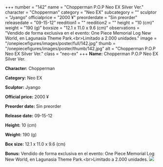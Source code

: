 +++
number = "142"
name = "Chopperman P.O.P Neo EX Silver Ver."
character = "Chopperman"
category = "Neo EX"
subcategory = ""
sculptor = "Jyango"
officialprice = "2000 ¥"
preorderdate = "Sin preorder"
releasedate = "09-15-12"
reedition1 = ""
reedition2 = ""
height = "10 (cm)"
weight = "190 (g)"
boxsize = "12.1 x 11.0 x 9.6 (cm)"
observations = "Vendido de forma exclusiva en el evento: One Piece Memorial Log New World, en Lagunasia Theme Park.&lt;br&gt;Limitado a 2.000 unidades."
image = "/onepiecefigures/images/poster/full/142.jpg"
thumb = "/onepiecefigures/images/poster/thumb/142.jpg"
alt = "Chopperman P.O.P Neo EX Silver Ver."
class = "neo-ex"
+++
**Name:** Chopperman P.O.P Neo EX Silver Ver.

**Character:** Chopperman

**Category:** Neo EX 

**Sculptor:** Jyango

**Official price:** 2000 ¥

**Preorder date:** Sin preorder

**Release date:** 09-15-12

**Height:** 10 (cm)

**Weight:** 190 (g)

**Box size:** 12.1 x 11.0 x 9.6 (cm)

**Bonus:** Vendido de forma exclusiva en el evento: One Piece Memorial Log New World, en Lagunasia Theme Park.&lt;br&gt;Limitado a 2.000 unidades.
<img src="/onepiecefigures/images/poster/thumb/142.jpg">